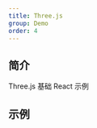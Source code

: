 ```yaml
---
title: Three.js
group: Demo
order: 4
---
```


## 简介

Three.js 基础 React 示例

## 示例

<code src="./index.tsx"></code>
